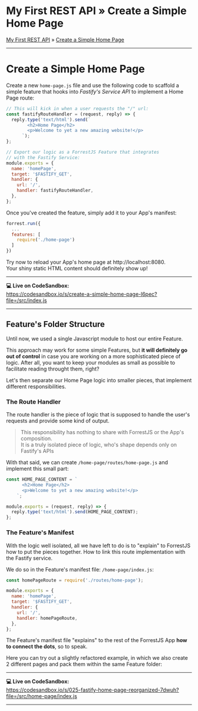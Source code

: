 <h1 class="tutorial-step"><span>My First REST API &raquo;</span> Create a Simple Home Page</h1>

[My First REST API](../README.md) &raquo; [Create a Simple Home Page](./README.md)

---

# Create a Simple Home Page

Create a new `home-page.js` file and use the following code to scaffold a simple feature that hooks into _Fastify's Service API_ to implement a Home Page route:

```js
// This will kick in when a user requests the "/" url:
const fastifyRouteHandler = (request, reply) => {
  reply.type('text/html').send(`
        <h2>Home Page</h2>
        <p>Welcome to yet a new amazing website!</p>
      `);
};

// Export our logic as a ForrestJS Feature that integrates
// with the Fastify Service:
module.exports = {
  name: 'homePage',
  target: '$FASTIFY_GET',
  handler: {
    url: '/',
    handler: fastifyRouteHandler,
  },
};
```

Once you've created the feature, simply add it to your App's manifest:

```js
forrest.run({
  ...
  features: [
    require('./home-page')
  ]
})
```

Try now to reload your App's home page at http://localhost:8080.  
Your shiny static HTML content should definitely show up!

---

**💻 Live on CodeSandbox:**  
https://codesandbox.io/s/create-a-simple-home-page-l6pec?file=/src/index.js

---

## Feature's Folder Structure

Until now, we used a single Javascript module to host our entire Feature.

This approach may work for some simple Features, but **it will definitely go out of control** in case you are working on a more sophisticated piece of logic.
After all, you want to keep your modules as small as possible to facilitate reading throught them, right?

Let's then separate our Home Page logic into smaller pieces, that implement different responsibilities.

### The Route Handler

The route handler is the piece of logic that is supposed to handle the user's requests and provide some kind of output.

> This responsibility has nothing to share with ForrestJS or the App's composition.  
> It is a truly isolated piece of logic, who's shape depends only on Fastify's APIs

With that said, we can create `/home-page/routes/home-page.js` and implement this small part:

```js
const HOME_PAGE_CONTENT = `
      <h2>Home Page</h2>
      <p>Welcome to yet a new amazing website!</p>
    `;

module.exports = (request, reply) => {
  reply.type('text/html').send(HOME_PAGE_CONTENT);
};
```

### The Feature's Manifest

With the logic well isolated, all we have left to do is to "explain" to ForrestJS how to put the pieces together.
How to link this route implementation with the Fastify service.

We do so in the Feature's manifest file: `/home-page/index.js`:

```js
const homePageRoute = require('./routes/home-page');

module.exports = {
  name: 'homePage',
  target: '$FASTIFY_GET',
  handler: {
    url: '/',
    handler: homePageRoute,
  },
};
```

The Feature's manifest file "explains" to the rest of the ForrestJS App **how to connect the dots**, so to speak.

Here you can try out a slightly refactored example, in which we also create 2 different pages and pack them within the same Feature folder:

---

**💻 Live on CodeSandbox:**  
https://codesandbox.io/s/025-fastify-home-page-reorganized-7dwuh?file=/src/home-page/index.js

---

